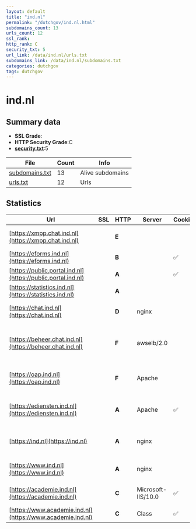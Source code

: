```yaml
---
layout: default
title: "ind.nl"
permalink: "/dutchgov/ind.nl.html"
subdomains_count: 13
urls_count: 12
ssl_rank: 
http_rank: C
security_txt: 5
url_link: /data/ind.nl/urls.txt
subdomains_link: /data/ind.nl/subdomains.txt
categories: dutchgov
tags: dutchgov
---
```



# ind.nl
## Summary data


 - **SSL Grade**:
 - **HTTP Security Grade**:C
 - **[security.txt](https://www.digitaleoverheid.nl/nieuws/standaard-security-txt-nu-verplicht-voor-overheid/)**:5


| File       | Count | Info |
|------------|-------|------|
|[subdomains.txt](/DutchGovScope/data/ind.nl/subdomains.txt)|13|Alive subdomains|
|[urls.txt](/DutchGovScope/data/ind.nl/urls.txt)|12|Urls|


## Statistics


| Url | SSL | HTTP | Server | Cookie | HSTS | CORS | CTO | CSP | XFO | XXP | RP |FP| Tech |Title |
|--------|-------|-------|------|------|------|------|------|------|------|------|------|------|------|------|
|[https://xmpp.chat.ind.nl](https://xmpp.chat.ind.nl)| | **E**|| | | | | | | | :white_check_mark: | |HSTS|301 Moved Perman...|
|[https://eforms.ind.nl](https://eforms.ind.nl)| | **B**||:white_check_mark: |:white_check_mark: | | | | | | :white_check_mark: | |HSTS||
|[https://public.portal.ind.nl](https://public.portal.ind.nl)| | **A**||:white_check_mark: |:white_check_mark: | | |:warning: | :white_check_mark: | :white_check_mark: | :white_check_mark: | |HSTS Java|Portaal Zakelijk...|
|[https://statistics.ind.nl](https://statistics.ind.nl)| | **A**|| |:white_check_mark: | | | | :white_check_mark: | | :white_check_mark: | |HSTS||
|[https://chat.ind.nl](https://chat.ind.nl)| | **D**|nginx| | | | | | :white_check_mark: | :white_check_mark: | :white_check_mark: | |HSTS Nginx|301 Moved Perman...|
|[https://beheer.chat.ind.nl](https://beheer.chat.ind.nl)| | **F**|awselb/2.0| | | | | | | | :white_check_mark: | |Amazon ELB Amazon Web Services|403 Forbidden|
|[https://oap.ind.nl](https://oap.ind.nl)| | **F**|Apache| | | | | | | | :white_check_mark: | |Apache HTTP Server HSTS|403 Forbidden|
|[https://ediensten.ind.nl](https://ediensten.ind.nl)| | **A**|Apache|:white_check_mark: |:white_check_mark: | | | :white_check_mark:| :white_check_mark: | | :white_check_mark: | |Apache HTTP Server HSTS|A-Select Filter...|
|[https://ind.nl](https://ind.nl)| | **A**|nginx| |:white_check_mark: | | |:warning: | :white_check_mark: | :white_check_mark: | :white_check_mark: | |Drupal HSTS Nginx PHP|Redirecting to h...|
|[https://www.ind.nl](https://www.ind.nl)| | **A**|nginx| |:white_check_mark: | | |:warning: | :white_check_mark: | :white_check_mark: | :white_check_mark: | |HSTS Nginx|301 Moved Perman...|
|[https://academie.ind.nl](https://academie.ind.nl)| | **C**|Microsoft-IIS/10.0|:white_check_mark: |:white_check_mark: | | | | | :white_check_mark: | :white_check_mark: | |IIS:10.0 Windows Server|Document Moved|
|[https://www.academie.ind.nl](https://www.academie.ind.nl)| | **C**|Class|:white_check_mark: |:white_check_mark: | | | | | :white_check_mark: | :white_check_mark: | |HSTS||


